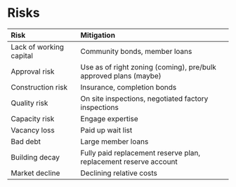 # Risks

| **Risk** | **Mitigation** |
|:------------|:---------------------------|
| Lack of working capital | Community bonds, member loans |
| Approval risk | Use as of right zoning (coming), pre/bulk approved plans (maybe) |
| Construction risk | Insurance, completion bonds |
| Quality risk | On site inspections, negotiated factory inspections |
| Capacity risk | Engage expertise |
| Vacancy loss | Paid up wait list |
| Bad debt | Large member loans |
| Building decay | Fully paid replacement reserve plan, replacement reserve account |
|Market decline|Declining relative costs|
